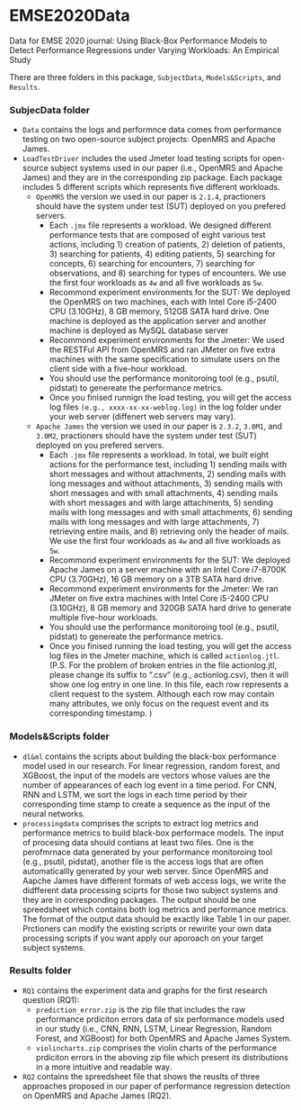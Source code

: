 # EMSE2020Data
Data for EMSE 2020 journal: Using Black-Box Performance Models to Detect Performance Regressions under Varying Workloads: An Empirical Study

There are three folders in this package, `SubjectData`, `Models&Scripts`, and `Results`.

### SubjecData folder

- `Data`  contains the logs and performnce data comes from performance testing on two open-source subject projects: OpenMRS and Apache James.
- `LoadTestDriver` includes the used Jmeter load testing scripts for open-source subject systems used in our paper (i.e., OpenMRS and Apache James) and they are in the corresponding zip package. Each package includes 5 different scripts which represents five different workloads.
  - `OpenMRS` the version we used in our paper is `2.1.4`, practioners should have the system under test (SUT) deployed on you prefered servers. 
    - Each `.jmx` file represents a workload. We designed different performance tests that are composed of eight various test actions, including 1) creation of patients, 2) deletion of patients, 3) searching for patients, 4) editing patients, 5) searching for concepts, 6) searching for encounters, 7) searching for observations, and 8) searching for types of encounters. We use the first four workloads as `4w` and all five workloads as `5w`. 
    - Recommond experiment environments for the SUT: We deployed the OpenMRS on two machines, each with Intel Core i5-2400 CPU (3.10GHz), 8 GB memory, 512GB SATA hard drive. One machine is deployed as the application server and another machine is deployed as MySQL database server
    - Recommond experiment environments for the Jmeter: We used the RESTFul API from OpenMRS and ran JMeter on five extra machines with the same specification to simulate users on the client side with a five-hour workload.
    - You should use the performance monitoroing tool (e.g., psutil, pidstat) to genereate the performance metrics.
    - Once you finised runnign the load testing, you will get the access log files `(e.g., xxxx-xx-xx-weblog.log)` in the log folder under your web server (diffenert web servers may vary).
  - `Apache James` the version we used in our paper is `2.3.2`, `3.0M1`, and `3.0M2`, practioners should have the system under test (SUT) deployed on you prefered servers. 
    - Each `.jmx` file represents a workload. In total, we built eight actions for the performance test, including 1) sending mails with short messages and without attachments, 2) sending mails with long messages and without attachments, 3) sending mails with short messages and with small attachments, 4) sending mails with short messages and with large attachments, 5) sending mails with long messages and with small attachments, 6) sending mails with long messages and with large attachments, 7) retrieving entire mails, and 8) retrieving only the header of mails. We use the first four workloads as `4w` and all five workloads as `5w`. 
    - Recommond experiment environments for the SUT: We deployed Apache James on a server machine with an Intel Core i7-8700K CPU (3.70GHz), 16 GB memory on a 3TB SATA hard drive.
    - Recommond experiment environments for the Jmeter: We ran JMeter on five extra machines with Intel Core i5-2400 CPU (3.10GHz), 8 GB memory and 320GB SATA hard drive to generate multiple five-hour workloads. 
    - You should use the performance monitoroing tool (e.g., psutil, pidstat) to genereate the performance metrics.
    - Once you finised running the load testing, you will get the access log files in the Jmeter machine, which is called `actionlog.jtl`. (P.S. For the problem of broken entries in the file actionlog.jtl, please change its suffix to “.csv” (e.g., actionlog.csv), then it will show one log entry in one line. In this file, each row represents a client request to the system. Although each row may contain many attributes, we only focus on the request event and its corresponding timestamp. )

### Models&Scripts folder

- `dl&ml` contains  the scripts about building the black-box performance model used in our research. For linear regression, random forest, and XGBoost, the input of the models are vectors whose values are the number of appearances of each log event in a time period. For CNN, RNN and LSTM, we sort the logs in each time period by their corresponding time stamp to create a sequence as the input of the neural networks.
- `processingdata`  comprises the scripts to extract log metrics and performance metrics to build black-box performace models. The input of procesing data should contians at least two files. One is the perofmrnace data generated by your performance monitoroing tool (e.g., psutil, pidstat), another file is the access logs that are often automaticallly generated by your web server. Since OpenMRS and Aapche James have different formats of web access logs, we write the didfferent data processing sciprts for those two subject systems and they are in corresponding packages. The output should be one spreedsheet which contains both log metrics and performance metrics. The format of the output data should be exactly like Table 1 in our paper. Prctioners can modify the existing scripts or rewirite your own data processing scripts if you want apply our aporoach on your target subject systems. 

### Results folder

- `RQ1`  contains the experiment data and graphs for the first research question (RQ1):
  -  `prediction_error.zip` is the zip file that includes the raw performance prdiciton errors data of six performance models used in our study (i.e., CNN, RNN, LSTM, Linear Regression, Random Forest, and XGBoost) for both OpenMRS and Apache James System.
  - `violincharts.zip` comprises the violin charts of the performance prdiciton errors in the aboving zip file which present its distributions in a more intuitive and readable way.
- `RQ2` contains the spreedsheet file that shows the reuslts of three approaches proposed in our paper of performance regression detection on OpenMRS and Apache James (RQ2).

